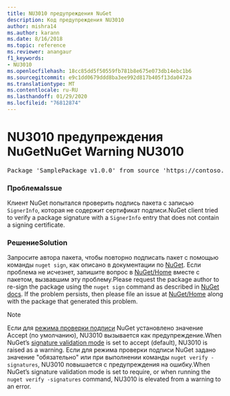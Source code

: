 ```yaml
---
title: NU3010 предупреждения NuGet
description: Код предупреждения NU3010
author: mishra14
ms.author: karann
ms.date: 8/16/2018
ms.topic: reference
ms.reviewer: anangaur
f1_keywords:
- NU3010
ms.openlocfilehash: 18cc85dd5f50559fb781b8e675e073db14ebc1b6
ms.sourcegitcommit: e9c1dd0679ddd8ba3ee992d817b405f13da0472a
ms.translationtype: MT
ms.contentlocale: ru-RU
ms.lasthandoff: 01/29/2020
ms.locfileid: "76812874"
---
```

# <a name="nuget-warning-nu3010"></a><span data-ttu-id="1a02e-103">NU3010 предупреждения NuGet</span><span class="sxs-lookup"><span data-stu-id="1a02e-103">NuGet Warning NU3010</span></span>

<pre>Package 'SamplePackage v1.0.0' from source 'https://contoso.com/index.json': The primary signature does not have a signing certificate.</pre>

### <a name="issue"></a><span data-ttu-id="1a02e-104">Проблема</span><span class="sxs-lookup"><span data-stu-id="1a02e-104">Issue</span></span>

<span data-ttu-id="1a02e-105">Клиент NuGet попытался проверить подпись пакета с записью `SignerInfo`, которая не содержит сертификат подписи.</span><span class="sxs-lookup"><span data-stu-id="1a02e-105">NuGet client tried to verify a package signature with a `SignerInfo` entry that does not contain a signing certificate.</span></span>


### <a name="solution"></a><span data-ttu-id="1a02e-106">Решение</span><span class="sxs-lookup"><span data-stu-id="1a02e-106">Solution</span></span>

<span data-ttu-id="1a02e-107">Запросите автора пакета, чтобы повторно подписать пакет с помощью команды `nuget sign`, как описано в документации по [NuGet](../../create-packages/sign-a-package.md). Если проблема не исчезнет, запишите вопрос в [NuGet/Home](https://github.com/NuGet/Home/issues) вместе с пакетом, вызвавшим эту проблему.</span><span class="sxs-lookup"><span data-stu-id="1a02e-107">Please request the package author to re-sign the package using the `nuget sign` command as described in [NuGet docs](../../create-packages/sign-a-package.md). If the problem persists, then please file an issue at [NuGet/Home](https://github.com/NuGet/Home/issues) along with the package that generated this problem.</span></span>


> [!Note]
> <span data-ttu-id="1a02e-108">Если для [режима проверки подписи](../../consume-packages/installing-signed-packages.md#configure-package-signature-requirements) NuGet установлено значение Accept (по умолчанию), NU3010 вызывается как предупреждение.</span><span class="sxs-lookup"><span data-stu-id="1a02e-108">When NuGet’s [signature validation mode](../../consume-packages/installing-signed-packages.md#configure-package-signature-requirements) is set to accept (default), NU3010 is raised as a warning.</span></span> <span data-ttu-id="1a02e-109">Если для режима проверки подписи NuGet задано значение "обязательно" или при выполнении команды `nuget verify -signatures`, NU3010 повышается с предупреждения на ошибку.</span><span class="sxs-lookup"><span data-stu-id="1a02e-109">When NuGet’s signature validation mode is set to require, or when running the `nuget verify -signatures` command, NU3010 is elevated from a warning to an error.</span></span> 
